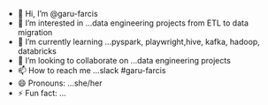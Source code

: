 - 👋 Hi, I’m @garu-farcis
- 👀 I’m interested in ...data engineering projects from ETL to data migration
- 🌱 I’m currently learning ...pyspark, playwright,hive, kafka, hadoop, databricks
- 💞️ I’m looking to collaborate on ...data engineering projects
- 📫 How to reach me ...slack #garu-farcis
- 😄 Pronouns: ...she/her
- ⚡ Fun fact: ...

<!---
garu-farcis/garu-farcis is a ✨ special ✨ repository because its `README.md` (this file) appears on your GitHub profile.
You can click the Preview link to take a look at your changes.
--->
